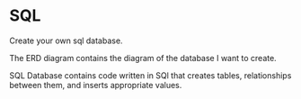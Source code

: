 # SQL
Create your own sql database.

The ERD diagram contains the diagram of the database I want to create.


SQL Database contains code written in SQl that creates tables, relationships between them, and inserts appropriate values.
